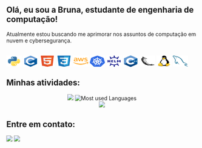 ## Olá, eu sou a Bruna, estudante de engenharia de computação!

Atualmente estou buscando me aprimorar nos assuntos de computação em nuvem e cybersegurança.

<div style="display: inline_block"><br>
  <img align="center" alt="python" height="30" width="40" src="https://github.com/devicons/devicon/blob/master/icons/python/python-original.svg">
  <img align="center" alt="C" height="30" width="40" src="https://github.com/devicons/devicon/blob/master/icons/c/c-original.svg">
   <img align="center" alt="HTML" height="30" width="40" src="https://raw.githubusercontent.com/devicons/devicon/master/icons/html5/html5-original.svg">
  <img align="center" alt="css" height="30" width="40" src="https://github.com/devicons/devicon/blob/master/icons/css3/css3-original.svg">
  <img align="center" alt="aws" height="30" width="40" src="https://github.com/devicons/devicon/blob/master/icons/amazonwebservices/amazonwebservices-plain-wordmark.svg">
  <img align="center" alt="k8s" height="30" width="40" src="https://github.com/devicons/devicon/blob/master/icons/kubernetes/kubernetes-original.svg">
  <img align="center" alt="helm" height="30" width="40" src="https://github.com/devicons/devicon/blob/master/icons/helm/helm-original.svg">
   <img align="center" alt="python" height="30" width="40" src="https://github.com/devicons/devicon/blob/master/icons/cplusplus/cplusplus-original.svg">
   <img align="center" alt="python" height="30" width="40" src="https://github.com/devicons/devicon/blob/master/icons/flask/flask-original.svg">
   <img align="center" alt="python" height="30" width="40" src="https://github.com/devicons/devicon/blob/master/icons/linux/linux-original.svg">
   <img align="center" alt="python" height="30" width="40" src="https://github.com/devicons/devicon/blob/master/icons/mysql/mysql-original.svg">
  
</div>

<div>

## Minhas atividades:
  
</div>


<div align="center">
<img src="https://github-readme-stats.vercel.app/api?username=brunameinberg&include_all_commits=true&count_private=true&show_icons=true&line_height=33&theme=dracula" height="200"/>
<img src="https://github-readme-stats.vercel.app/api/top-langs/?username=brunameinberg&layout=compact&hide=css,html&count_private=true&langs_count=8&theme=dracula" alt="Most used Languages" height="200"/>

</div>


<div align="center">
<img src="https://github-readme-streak-stats.herokuapp.com/?user=brunameinberg&count_private=true&theme=dracula"  height="175"/>
</div>
 
<div> 
  
## Entre em contato:
  
  <a href = "mailto:brunalm2@al.insper.edu.br"><img src="https://img.shields.io/badge/-Gmail-%23333?style=for-the-badge&logo=gmail&logoColor=white" target="_blank"></a>
  <a href="https://www.linkedin.com/in/brunameinberg/" target="_blank"><img src="https://img.shields.io/badge/-LinkedIn-%230077B5?style=for-the-badge&logo=linkedin&logoColor=white" target="_blank"></a> 
  
</div>
